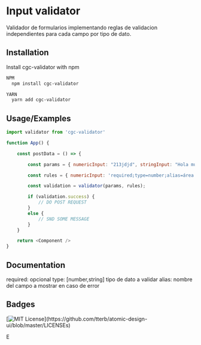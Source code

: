 
# Input validator

Validador de formularios implementando reglas de validacion independientes para cada campo por tipo de dato.




## Installation

Install cgc-validator with npm

```bash
NPM
  npm install cgc-validator
```
```bash
YARN
  yarn add cgc-validator
```
    
## Usage/Examples

```javascript
import validator from 'cgc-validator'

function App() {

    const postData = () => {

        const params = { numericInput: "213jdjd", stringInput: "Hola mundo" };

        const rules = { numericInput: 'required;type=number;alias=área', stringInput: 'required;type=string;alias=mensaje', };

        const validation = validator(params, rules);

        if (validation.success) {
            // DO POST REQUEST
        }
        else {
            // SND SOME MESSAGE
        }
    }

    return <Component />
}
```


## Documentation

required: opcional
type: [number,string] tipo de dato a validar
alias: nombre del campo a mostrar en caso de error
## Badges

[![MIT License](https://img.shields.io/apm/l/atomic-design-ui.svg?)](https://github.com/tterb/atomic-design-ui/blob/master/LICENSEs)


E
